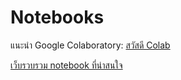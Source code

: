 # Notebooks

แนะนำ Google Colaboratory: [สวัสดี Colab](https://colab.research.google.com/notebook#fileId=1d2Tv-HgupngWDGKFHE9zYTPLBff-oX7F&offline=true&sandboxMode=true)

[เว็บรวบรวม notebook ที่น่าสนใจ](https://github.com/jupyter/jupyter/wiki/A-gallery-of-interesting-Jupyter-Notebooks)
